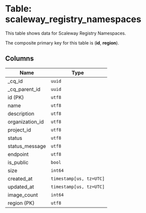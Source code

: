 # Table: scaleway_registry_namespaces

This table shows data for Scaleway Registry Namespaces.

The composite primary key for this table is (**id**, **region**).

## Columns

| Name          | Type          |
| ------------- | ------------- |
|_cq_id|`uuid`|
|_cq_parent_id|`uuid`|
|id (PK)|`utf8`|
|name|`utf8`|
|description|`utf8`|
|organization_id|`utf8`|
|project_id|`utf8`|
|status|`utf8`|
|status_message|`utf8`|
|endpoint|`utf8`|
|is_public|`bool`|
|size|`int64`|
|created_at|`timestamp[us, tz=UTC]`|
|updated_at|`timestamp[us, tz=UTC]`|
|image_count|`int64`|
|region (PK)|`utf8`|